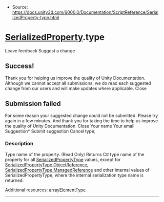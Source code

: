 * Source: https://docs.unity3d.com/6000.0/Documentation/ScriptReference/SerializedProperty-type.html

#  [SerializedProperty](https://docs.unity3d.com/6000.0/Documentation/ScriptReference/SerializedProperty.html).type
Leave feedback
Suggest a change
## Success!
Thank you for helping us improve the quality of Unity Documentation. Although we cannot accept all submissions, we do read each suggested change from our users and will make updates where applicable.
Close
## Submission failed
For some reason your suggested change could not be submitted. Please <a>try again</a> in a few minutes. And thank you for taking the time to help us improve the quality of Unity Documentation.
Close
Your name Your email Suggestion* Submit suggestion
Cancel
type; 
### Description
Type name of the property. (Read Only)
Returns C# type name of the property for all [SerializedPropertyType](https://docs.unity3d.com/6000.0/Documentation/ScriptReference/SerializedPropertyType.html) values, except for [SerializedPropertyType.ObjectReference](https://docs.unity3d.com/6000.0/Documentation/ScriptReference/SerializedPropertyType.ObjectReference.html), [SerializedPropertyType.ManagedReference](https://docs.unity3d.com/6000.0/Documentation/ScriptReference/SerializedPropertyType.ManagedReference.html) and other internal values of SerializedPropertyType, where the internal serialization type name is returned.  
  
Additional resources: [arrayElementType](https://docs.unity3d.com/6000.0/Documentation/ScriptReference/SerializedProperty-arrayElementType.html)
* * *
